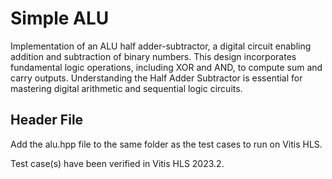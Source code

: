 # Simple ALU

Implementation of an ALU half adder-subtractor, a digital circuit enabling addition and subtraction of binary numbers. This design incorporates fundamental logic operations, including XOR and AND, to compute sum and carry outputs. Understanding the Half Adder Subtractor is essential for mastering digital arithmetic and sequential logic circuits.


## Header File

Add the alu.hpp file to the same folder as the test cases to run on Vitis HLS.

Test case(s) have been verified in Vitis HLS 2023.2.
